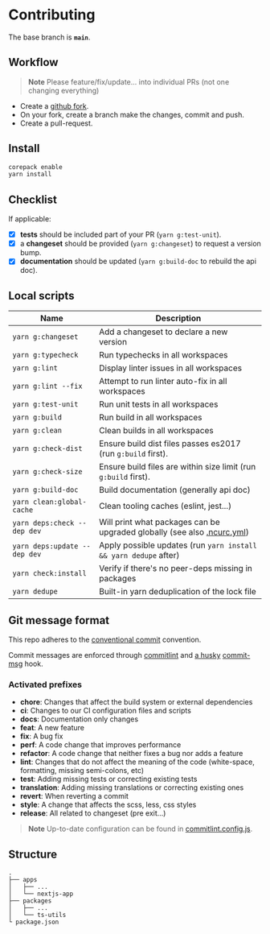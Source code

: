 # Contributing

The base branch is **`main`**.

## Workflow

> **Note**
> Please feature/fix/update... into individual PRs (not one changing everything)

- Create a [github fork](https://docs.github.com/en/get-started/quickstart/fork-a-repo).
- On your fork, create a branch make the changes, commit and push.
- Create a pull-request.

## Install

```bash
corepack enable
yarn install
```

## Checklist

If applicable:

- [x] **tests** should be included part of your PR (`yarn g:test-unit`).
- [x] a **changeset** should be provided (`yarn g:changeset`) to request a version bump.
- [x] **documentation** should be updated (`yarn g:build-doc` to rebuild the api doc).

## Local scripts

| Name                         | Description                                                                                                                                             |
| ---------------------------- | ------------------------------------------------------------------------------------------------------------------------------------------------------- |
| `yarn g:changeset`           | Add a changeset to declare a new version                                                                                                                |
| `yarn g:typecheck`           | Run typechecks in all workspaces                                                                                                                        |
| `yarn g:lint`                | Display linter issues in all workspaces                                                                                                                 |
| `yarn g:lint --fix`          | Attempt to run linter auto-fix in all workspaces                                                                                                        |
| `yarn g:test-unit`           | Run unit tests in all workspaces                                                                                                                        |
| `yarn g:build`               | Run build in all workspaces                                                                                                                             |
| `yarn g:clean`               | Clean builds in all workspaces                                                                                                                          |
| `yarn g:check-dist`          | Ensure build dist files passes es2017 (run `g:build` first).                                                                                            |
| `yarn g:check-size`          | Ensure build files are within size limit (run `g:build` first).                                                                                         |
| `yarn g:build-doc`           | Build documentation (generally api doc)                                                                                                                 |
| `yarn clean:global-cache`    | Clean tooling caches (eslint, jest...)                                                                                                                  |
| `yarn deps:check --dep dev`  | Will print what packages can be upgraded globally (see also [.ncurc.yml](https://github.com/belgattitude/nextjs-monorepo-example/blob/main/.ncurc.yml)) |
| `yarn deps:update --dep dev` | Apply possible updates (run `yarn install && yarn dedupe` after)                                                                                        |
| `yarn check:install`         | Verify if there's no peer-deps missing in packages                                                                                                      |
| `yarn dedupe`                | Built-in yarn deduplication of the lock file                                                                                                            |

## Git message format

This repo adheres to the [conventional commit](https://www.conventionalcommits.org/en/v1.0.0/) convention.

Commit messages are enforced through [commitlint](https://github.com/conventional-changelog/commitlint) and [a husky](https://github.com/typicode/husky) [commit-msg](https://github.com/belgattitude/nextjs-monorepo-example/blob/main/.husky/commit-msg) hook.

### Activated prefixes

- **chore**: Changes that affect the build system or external dependencies
- **ci**: Changes to our CI configuration files and scripts
- **docs**: Documentation only changes
- **feat**: A new feature
- **fix**: A bug fix
- **perf**: A code change that improves performance
- **refactor**: A code change that neither fixes a bug nor adds a feature
- **lint**: Changes that do not affect the meaning of the code (white-space, formatting, missing semi-colons, etc)
- **test**: Adding missing tests or correcting existing tests
- **translation**: Adding missing translations or correcting existing ones
- **revert**: When reverting a commit
- **style**: A change that affects the scss, less, css styles
- **release**: All related to changeset (pre exit...)

> **Note**
> Up-to-date configuration can be found in [commitlint.config.js](https://github.com/belgattitude/nextjs-monorepo-example/blob/main/commitlint.config.js).

## Structure

```
.
├── apps
│   ├── ...
│   └── nextjs-app
├── packages
│   ├── ...
│   └── ts-utils
└ package.json
```
